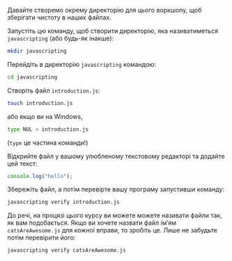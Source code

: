 Давайте створемо окрему директорію для цього воркшопу, щоб зберігати чистоту в наших файлах.

Запустіть цю команду, щоб створити директорію, яка називатиметься `javascripting` (або будь-як інакше):

```bash
mkdir javascripting
```

Перейдіть в директорію `javascripting` командою:

```bash
cd javascripting
```

Створіть файл `introduction.js`:

```bash
touch introduction.js
```

або якщо ви на Windows,

```bash
type NUL > introduction.js
```

(`type` це частина команди!)

Відкрийте файл у вашому улюбленому текстовому редакторі та додайте цей текст:

```js
console.log("hello");
```

Збережіть файл, а потім перевірте вашу програму запустивши команду:

```bash
javascripting verify introduction.js
```

До речі, на процязі цього курсу ви можете можете називати файли так, як вам подобається. Якщо ви хочете назвати файл ім’ям `catsAreAwesome.js` для кожної вправи, то зробіть це. Лише не забудьте потім перевірити його:

```bash
javascripting verify catsAreAwesome.js
```
